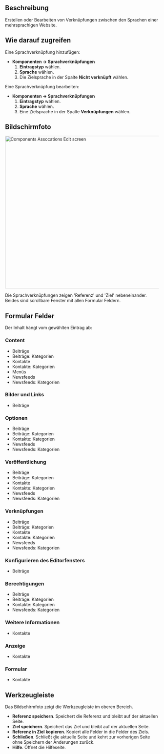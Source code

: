 <!-- Filename: Help4.x:Multilingual_Associations:_Edit / Display title: Sprachverknüpfungen: Bearbeiten -->

## Beschreibung

Erstellen oder Bearbeiten von Verknüpfungen zwischen den Sprachen einer
mehrsprachigen Website.

## Wie darauf zugreifen

Eine Sprachverknüpfung hinzufügen:

- **Komponenten → Sprachverknüpfungen**
  1.  **Eintragstyp** wählen.
  2.  **Sprache** wählen.
  3.  Die Zielsprache in der Spalte **Nicht verknüpft** wählen.

Eine Sprachverknüpfung bearbeiten:

- **Komponenten → Sprachverknüpfungen**
  1.  **Eintragstyp** wählen.
  2.  **Sprache** wählen.
  3.  Eine Zielsprache in der Spalte **Verknüpfungen** wählen.

## Bildschirmfoto

<img
src="https://docs.joomla.org/images/thumb/7/78/Help-4x-Components-Assocations-Edit-screen-de.png/800px-Help-4x-Components-Assocations-Edit-screen-de.png"
decoding="async"
srcset="https://docs.joomla.org/images/thumb/7/78/Help-4x-Components-Assocations-Edit-screen-de.png/1200px-Help-4x-Components-Assocations-Edit-screen-de.png 1.5x, https://docs.joomla.org/images/thumb/7/78/Help-4x-Components-Assocations-Edit-screen-de.png/1600px-Help-4x-Components-Assocations-Edit-screen-de.png 2x"
data-file-width="2720" data-file-height="1700" width="800" height="500"
alt="Components Assocations Edit screen" />

Die Sprachverknüpfungen zeigen 'Referenz' und 'Ziel' nebeneinander.
Beides sind scrollbare Fenster mit allen Formular Feldern.

## Formular Felder

Der Inhalt hängt vom gewählten Eintrag ab:

### Content

- Beiträge
- Beiträge:
  Kategorien
- Kontakte
- Kontakte:
  Kategorien
- Menüs
- Newsfeeds
- Newsfeeds:
  Kategorien

### Bilder und Links

- Beiträge

### Optionen

- Beiträge
- Beiträge:
  Kategorien
- Kontakte:
  Kategorien
- Newsfeeds
- Newsfeeds:
  Kategorien

### Veröffentlichung

- Beiträge
- Beiträge:
  Kategorien
- Kontakte
- Kontakte:
  Kategorien
- Newsfeeds
- Newsfeeds:
  Kategorien

### Verknüpfungen

- Beiträge
- Beiträge:
  Kategorien
- Kontakte
- Kontakte:
  Kategorien
- Newsfeeds
- Newsfeeds:
  Kategorien

### Konfigurieren des Editorfensters

- Beiträge

### Berechtigungen

- Beiträge
- Beiträge:
  Kategorien
- Kontakte:
  Kategorien
- Newsfeeds:
  Kategorien

### Weitere Informationen

- Kontakte

### Anzeige

- Kontakte

### Formular

- Kontakte

## Werkzeugleiste

Das Bildschirmfoto zeigt die Werkzeugleiste im oberen
Bereich.

- **Referenz speichern**. Speichert die Referenz und bleibt auf der
  aktuellen Seite.
- **Ziel speichern**. Speichert das Ziel und bleibt auf der aktuellen
  Seite.
- **Referenz in Ziel kopieren**. Kopiert alle Felder in die Felder des
  Ziels.
- **Schließen**. Schließt die aktuelle Seite und kehrt zur vorherigen
  Seite ohne Speichern der Änderungen zurück.
- **Hilfe**. Öffnet die Hilfeseite.

